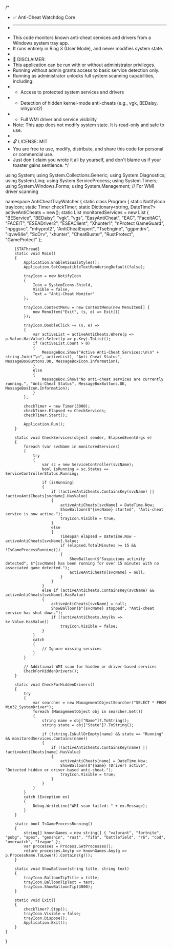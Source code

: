/*
 * ✅ Anti-Cheat Watchdog Core
 * ----------------------------
 * This code monitors known anti-cheat services and drivers from a Windows system tray app.
 * It runs entirely in Ring 3 (User Mode), and never modifies system state.
 *
 * 📝 DISCLAIMER:
 * This application can be run with or without administrator privileges.
 * Running without admin grants access to basic service detection only.
 * Running as administrator unlocks full system scanning capabilities, including:
 *   - Access to protected system services and drivers
 *   - Detection of hidden kernel-mode anti-cheats (e.g., vgk, BEDaisy, mhyprot2)
 *   - Full WMI driver and service visibility
 * Note: This app does not modify system state. It is read-only and safe to use.
 *
 * 🔓 LICENSE: MIT
 * You are free to use, modify, distribute, and share this code for personal or commercial use.
 * Just don't claim you wrote it all by yourself, and don't blame us if your toaster gains sentience.
 */


using System;
using System.Collections.Generic;
using System.Diagnostics;
using System.Linq;
using System.ServiceProcess;
using System.Timers;
using System.Windows.Forms;
using System.Management; // For WMI driver scanning

namespace AntiCheatTrayWatcher
{
    static class Program
    {
        static NotifyIcon trayIcon;
        static Timer checkTimer;
        static Dictionary<string, DateTime?> activeAntiCheats = new();
        static List<string> monitoredServices = new List<string>
        {
            "BEService",
            "BEDaisy",
            "vgk",
            "vgs",
            "EasyAntiCheat",
            "EAC",
            "FaceitAC",
            "FACEIT",
            "ESEADriver2",
            "ESEAClient",
            "Xhunter1",
            "nProtect GameGuard",
            "npggsvc",
            "mhyprot2",
            "AntiCheatExpert",
            "TseEngine",
            "ggpmdrv",
            "iqvw64e",
            "ScDrv",
            "xhunter",
            "CheatBuster",
            "RustProtect",
            "GameProtect"
        };

        [STAThread]
        static void Main()
        {
            Application.EnableVisualStyles();
            Application.SetCompatibleTextRenderingDefault(false);

            trayIcon = new NotifyIcon
            {
                Icon = SystemIcons.Shield,
                Visible = false,
                Text = "Anti-Cheat Monitor"
            };

            trayIcon.ContextMenu = new ContextMenu(new MenuItem[] {
                new MenuItem("Exit", (s, e) => Exit())
            });

            trayIcon.DoubleClick += (s, e) =>
            {
                var activeList = activeAntiCheats.Where(p => p.Value.HasValue).Select(p => p.Key).ToList();
                if (activeList.Count > 0)
                {
                    MessageBox.Show("Active Anti-Cheat Services:\n\n" + string.Join("\n", activeList), "Anti-Cheat Status", MessageBoxButtons.OK, MessageBoxIcon.Information);
                }
                else
                {
                    MessageBox.Show("No anti-cheat services are currently running.", "Anti-Cheat Status", MessageBoxButtons.OK, MessageBoxIcon.Information);
                }
            };

            checkTimer = new Timer(3000);
            checkTimer.Elapsed += CheckServices;
            checkTimer.Start();

            Application.Run();
        }

        static void CheckServices(object sender, ElapsedEventArgs e)
        {
            foreach (var svcName in monitoredServices)
            {
                try
                {
                    var sc = new ServiceController(svcName);
                    bool isRunning = sc.Status == ServiceControllerStatus.Running;

                    if (isRunning)
                    {
                        if (!activeAntiCheats.ContainsKey(svcName) || !activeAntiCheats[svcName].HasValue)
                        {
                            activeAntiCheats[svcName] = DateTime.Now;
                            ShowBalloon($"{svcName} started", "Anti-cheat service is now active.");
                            trayIcon.Visible = true;
                        }
                        else
                        {
                            TimeSpan elapsed = DateTime.Now - activeAntiCheats[svcName].Value;
                            if (elapsed.TotalMinutes >= 15 && !IsGameProcessRunning())
                            {
                                ShowBalloon($"Suspicious activity detected", $"{svcName} has been running for over 15 minutes with no associated game detected.");
                                activeAntiCheats[svcName] = null;
                            }
                        }
                    }
                    else if (activeAntiCheats.ContainsKey(svcName) && activeAntiCheats[svcName].HasValue)
                    {
                        activeAntiCheats[svcName] = null;
                        ShowBalloon($"{svcName} stopped", "Anti-cheat service has shut down.");
                        if (!activeAntiCheats.Any(kv => kv.Value.HasValue))
                            trayIcon.Visible = false;
                    }
                }
                catch
                {
                    // Ignore missing services
                }
            }

            // Additional WMI scan for hidden or driver-based services
            CheckForHiddenDrivers();
        }

        static void CheckForHiddenDrivers()
        {
            try
            {
                var searcher = new ManagementObjectSearcher("SELECT * FROM Win32_SystemDriver");
                foreach (ManagementObject obj in searcher.Get())
                {
                    string name = obj["Name"]?.ToString();
                    string state = obj["State"]?.ToString();

                    if (!string.IsNullOrEmpty(name) && state == "Running" && monitoredServices.Contains(name))
                    {
                        if (!activeAntiCheats.ContainsKey(name) || !activeAntiCheats[name].HasValue)
                        {
                            activeAntiCheats[name] = DateTime.Now;
                            ShowBalloon($"{name} (Driver) active", "Detected hidden or driver-based anti-cheat.");
                            trayIcon.Visible = true;
                        }
                    }
                }
            }
            catch (Exception ex)
            {
                Debug.WriteLine("WMI scan failed: " + ex.Message);
            }
        }

        static bool IsGameProcessRunning()
        {
            string[] knownGames = new string[] { "valorant", "fortnite", "pubg", "apex", "genshin", "rust", "fifa", "battlefield", "r6", "cod", "overwatch", "league" };
            var processes = Process.GetProcesses();
            return processes.Any(p => knownGames.Any(g => p.ProcessName.ToLower().Contains(g)));
        }

        static void ShowBalloon(string title, string text)
        {
            trayIcon.BalloonTipTitle = title;
            trayIcon.BalloonTipText = text;
            trayIcon.ShowBalloonTip(3000);
        }

        static void Exit()
        {
            checkTimer?.Stop();
            trayIcon.Visible = false;
            trayIcon.Dispose();
            Application.Exit();
        }
    }
}
